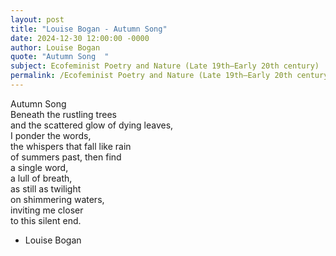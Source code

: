 ```yaml
---
layout: post
title: "Louise Bogan - Autumn Song"
date: 2024-12-30 12:00:00 -0000
author: Louise Bogan
quote: "Autumn Song  "
subject: Ecofeminist Poetry and Nature (Late 19th–Early 20th century)
permalink: /Ecofeminist Poetry and Nature (Late 19th–Early 20th century)/Louise Bogan/Louise Bogan - Autumn Song
---
```


Autumn Song  
Beneath the rustling trees  
   and the scattered glow of dying leaves,  
I ponder the words,  
   the whispers that fall like rain  
of summers past, then find  
a single word,  
   a lull of breath,  
as still as twilight  
   on shimmering waters,  
inviting me closer  
  to this silent end.

- Louise Bogan
